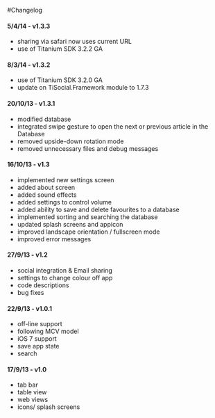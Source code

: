 #Changelog

#### 5/4/14 - v1.3.3
+ sharing via safari now uses current URL
+ use of Titanium SDK 3.2.2 GA

#### 8/3/14 - v1.3.2
+ use of Titanium SDK 3.2.0 GA
+ update on TiSocial.Framework module to 1.7.3

#### 20/10/13 - v1.3.1
+ modified database
+ integrated swipe gesture to open the next or previous article in the Database
+ removed upside-down rotation mode
+ removed unnecessary files and debug messages

#### 16/10/13 - v1.3
+ implemented new settings screen
+ added about screen
+ added sound effects
+ added settings to control volume
+ added ability to save and delete favourites to a database
+ implemented sorting and searching the database
+ updated splash screens and appicon
+ improved landscape orientation / fullscreen mode
+ improved error messages

#### 27/9/13 - v1.2
+ social integration & Email sharing
+ settings to change colour off app
+ code descriptions
+ bug fixes

#### 22/9/13 - v1.0.1
+ off-line support
+ following MCV model
+ iOS 7 support
+ save app state
+ search

#### 17/9/13 - v1.0
+ tab bar
+ table view
+ web views
+ icons/ splash screens
